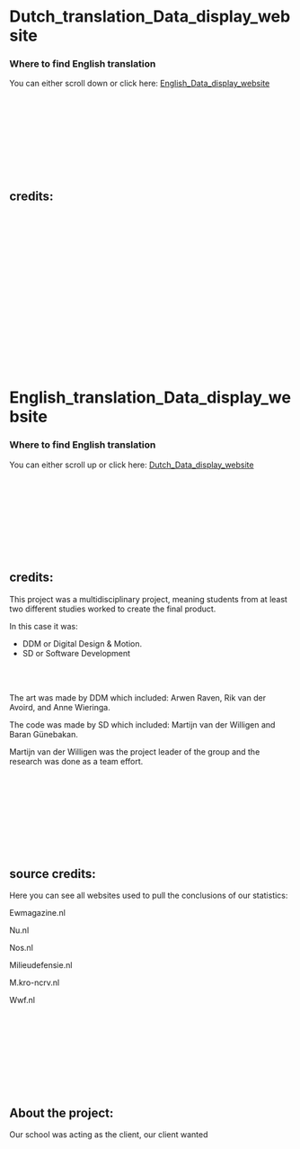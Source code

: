# Dutch_translation_Data_display_website



### Where to find English translation

You can either scroll down or click here: [English_Data_display_website](#English_translation_Data_display_website)

<br><br><br><br><br><br><br><br>


## credits:


<br><br><br><br><br><br><br><br><br><br><br><br><br><br><br><br>






















# English_translation_Data_display_website



### Where to find English translation

You can either scroll up or click here: [Dutch_Data_display_website](#Dutch_translation_Data_display_website)

<br><br><br><br><br><br><br><br>








## credits:

This project was a multidisciplinary project, meaning students from at least two different studies worked to create the final product.

In this case it was:
- DDM or Digital Design & Motion.
- SD or Software Development

<br><br>

The art was made by DDM which included:
Arwen Raven, Rik van der Avoird, and Anne Wieringa.

The code was made by SD which included: 
Martijn van der Willigen and Baran Günebakan.

Martijn van der Willigen was the project leader of the group and the research was done as a team effort.

<br><br><br><br><br><br><br><br>









## source credits:

Here you can see all websites used to pull the conclusions of our statistics:

Ewmagazine.nl

Nu.nl

Nos.nl

Milieudefensie.nl

M.kro-ncrv.nl

Wwf.nl


<br><br><br><br><br><br><br><br>



## About the project:

Our school was acting as the client, our client wanted
